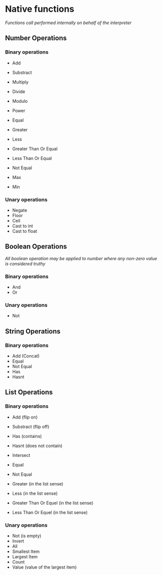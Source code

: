 # Native functions

_Functions call performed internally on behalf of the interpreter_

## Number Operations

### Binary operations

* Add
* Substract
* Multiply
* Divide
* Modulo
* Power

* Equal
* Greater
* Less
* Greater Than Or Equal
* Less Than Or Equal
* Not Equal

* Max
* Min

### Unary operations

* Negate
* Floor
* Ceil
* Cast to int
* Cast to float

## Boolean Operations

_All boolean operation may be applied to number where any non-zero value is considered truthy_

### Binary operations

* And
* Or

### Unary operations

* Not

## String Operations

### Binary operations

* Add (Concat)
* Equal
* Not Equal
* Has
* Hasnt

## List Operations

### Binary operations

* Add (flip on)
* Substract (flip off)
* Has (contains)
* Hasnt (does not contain)
* Intersect

* Equal
* Not Equal
* Greater (in the list sense)
* Less (in the list sense)
* Greater Than Or Equel (in the list sense)
* Less Than Or Equel (in the list sense)

### Unary operations

* Not (is empty)
* Invert
* All
* Smallest Item
* Largest Item
* Count
* Value (value of the largest item)